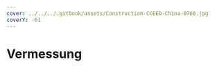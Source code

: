 ```yaml
---
cover: ../../../.gitbook/assets/Construction-CCEED-China-0766.jpg
coverY: -61
--- 
```


# Vermessung

